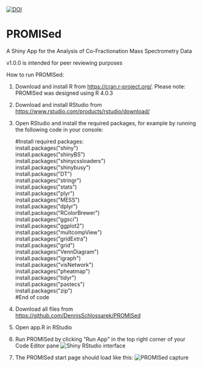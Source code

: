 <a href="https://zenodo.org/badge/latestdoi/365252885"><img src="https://zenodo.org/badge/365252885.svg" alt="DOI"></a>
# PROMISed
A Shiny App for the Analysis of Co-Fractionation Mass Spectrometry Data

v1.0.0 is intended for peer reviewing purposes

How to run PROMISed:

1. Download and install R from https://cran.r-project.org/.
    Please note: PROMISed was designed using R 4.0.3
2. Download and install RStudio from https://www.rstudio.com/products/rstudio/download/
3. Open RStudio and install the required packages, for example by running the following code in your console:

    #Install required packages:      
      install.packages("shiny")       
      install.packages("shinyBS")            
      install.packages("shinycssloaders")      
      install.packages("shinybusy")     
      install.packages("DT")        
      install.packages("stringr")       
      install.packages("stats")         
      install.packages("plyr")      
      install.packages("MESS")      
      install.packages("dplyr")     
      install.packages("RColorBrewer")    
      install.packages("ggsci")     
      install.packages("ggplot2")       
      install.packages("multcompView")      
      install.packages("gridExtra")     
      install.packages("grid")      
      install.packages("VennDiagram")      
      install.packages("igraph")        
      install.packages("visNetwork")        
      install.packages("pheatmap")      
      install.packages("tidyr")     
      install.packages("pastecs")       
      install.packages("zip")       
    #End of code
    
4. Download all files from https://github.com/DennisSchlossarek/PROMISed
5. Open app.R in RStudio
6. Run PROMISed by clicking "Run App" in the top right corner of your Code Editor pane
![Shiny RStudio interface](https://user-images.githubusercontent.com/83764220/117620521-d4d34080-b170-11eb-8a89-133424c9b632.PNG)

7. The PROMISed start page should load like this:
![PROMISed capture](https://user-images.githubusercontent.com/83764220/117635624-4797e800-b180-11eb-8b3a-dee42e00a263.PNG)

